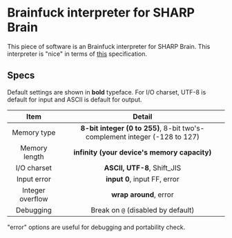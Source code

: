# Brainfuck interpreter for SHARP Brain
This piece of software is an Brainfuck interpreter for SHARP Brain. This interpreter is "nice" in terms of [this](http://www.muppetlabs.com/~breadbox/bf/standards.html) specification.

## Specs
Default settings are shown in **bold** typeface. For I/O charset, UTF-8 is default for input and ASCII is default for output.

|Item|Detail|
|:-:|:-:|
|Memory type|**8-bit integer (0 to 255)**, 8-bit two's-complement integer (-128 to 127)|
|Memory length|**infinity (your device's memory capacity)**|
|I/O charset|**ASCII, UTF-8**, Shift\_JIS|
|Input error|**input 0**, input FF, error|
|Integer overflow|**wrap around**, error|
|Debugging|Break on `@` (disabled by default)|

"error" options are useful for debugging and portability check.
